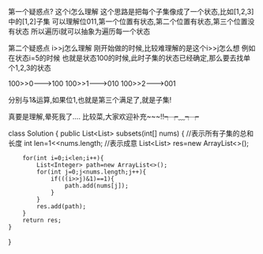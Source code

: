 第一个疑惑点?
这个i怎么理解
这个思路是把每个子集像成了一个状态,比如[1,2,3]中的[1,2]子集
可以理解位011,第一个位置有状态,第二个位置有状态,第三个位置没有状态
所以遍历i就可以抽象为遍历每一个状态

第二个疑惑点
i>>j怎么理解
刚开始做的时候,比较难理解的是这个i>>j怎么想
例如 在状态i=5的时候 也就是状态100的时候,此时子集的状态已经确定,那么要去找单个1,2,3的状态

100>>0--->100
100>>1--->010
100>>2--->001

分别与1&运算,如果位1,也就是第三个满足了,就是子集!

真要是理解,晕死我了....
比较菜,大家欢迎补充~~~!!┭┮﹏┭┮

class Solution {
    public List<List<Integer>> subsets(int[] nums) {
        //表示所有子集的总和长度
        int len=1<<nums.length;     //表示成意
        List<List<Integer>> res=new ArrayList<>();
        
        for(int i=0;i<len;i++){
            List<Integer> path=new ArrayList<>();
            for(int j=0;j<nums.length;j++){
                if(((i>>j)&1)==1){
                    path.add(nums[j]);
                }
            }
            res.add(path);
        }
        return res;
    }
}
